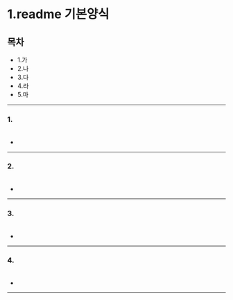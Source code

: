 # 1.readme 기본양식

## 목차
* 1.가
* 2.나
* 3.다
* 4.라
* 5.마

---

### 1.

#### 
```java

```
* 

---
### 2.

#### 
```java

```
* 

---

### 3.

#### 
```java

```
* 

---

### 4.

#### 
```java

```
* 

---


